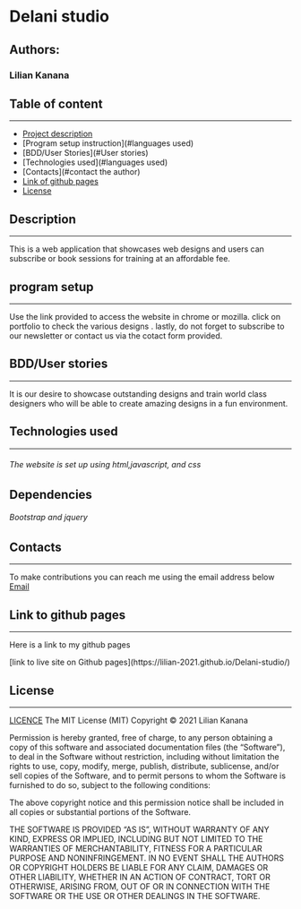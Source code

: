 # Delani studio
## Authors:
### Lilian Kanana

## Table of content
----
- [Project description](#description)
- [Program setup instruction](#languages used)
- [BDD/User Stories](#User stories)
- [Technologies used](#languages used)
- [Contacts](#contact the author)
- [Link of github pages](#reference)
- [License](#license)

## Description
----
 This is a web application that showcases web designs and users can subscribe or book sessions for training at an affordable fee.
 

## program setup
----
Use the link provided to access the website in chrome or mozilla.
click on portfolio to check the various designs .
lastly, do not forget to subscribe to our newsletter or contact us via the cotact form provided.

## BDD/User stories
----
It is our desire to showcase outstanding designs and train world class designers who will be able to create amazing designs in a fun environment. 

## Technologies used
----
###### The website is set up using html,javascript, and css 
## Dependencies
###### Bootstrap and jquery

## Contacts
----
To make contributions you can reach me using the email address below
[Email](lilian.kigunda@student.moringaschool.com)

## Link to github pages
----
<p> Here is a link to my github pages</p>
 [link to live site on Github pages](https://lilian-2021.github.io/Delani-studio/)

 ## License
 ----
 [LICENCE](LICENCE)
 The MIT License (MIT)
Copyright © 2021 Lilian Kanana

Permission is hereby granted, free of charge, to any person obtaining a copy of this software and associated documentation files (the “Software”), to deal in the Software without restriction, including without limitation the rights to use, copy, modify, merge, publish, distribute, sublicense, and/or sell copies of the Software, and to permit persons to whom the Software is furnished to do so, subject to the following conditions:

The above copyright notice and this permission notice shall be included in all copies or substantial portions of the Software.

THE SOFTWARE IS PROVIDED “AS IS”, WITHOUT WARRANTY OF ANY KIND, EXPRESS OR IMPLIED, INCLUDING BUT NOT LIMITED TO THE WARRANTIES OF MERCHANTABILITY, FITNESS FOR A PARTICULAR PURPOSE AND NONINFRINGEMENT. IN NO EVENT SHALL THE AUTHORS OR COPYRIGHT HOLDERS BE LIABLE FOR ANY CLAIM, DAMAGES OR OTHER LIABILITY, WHETHER IN AN ACTION OF CONTRACT, TORT OR OTHERWISE, ARISING FROM, OUT OF OR IN CONNECTION WITH THE SOFTWARE OR THE USE OR OTHER DEALINGS IN THE SOFTWARE.
